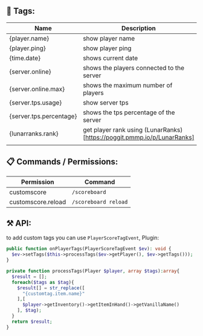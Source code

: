 ## 📜 Tags:
| Name                     | Description                                |
|--------------------------|--------------------------------------------|
| {player.name}            | show player name                           |
| {player.ping}            | show player ping                           |
| {time.date}              | shows current date                         |
| {server.online}          | shows the players connected to the server  |
| {server.online.max}      | shows the maximum number of players        |
| {server.tps.usage}       | show server tps                            |
| {server.tps.percentage}  | shows the tps percentage of the server     |
| {lunarranks.rank}        | get player rank using (LunarRanks)[https://poggit.pmmp.io/p/LunarRanks]|
|||
## 📋 Commands / Permissions:
| Permission         | Command                |
|--------------------|------------------------|
| customscore        | `/scoreboard`          |
| customscore.reload | `/scoreboard reload`   |
## ⚒ API:
  to add custom tags you can use `PlayerScoreTagEvent`,
  Plugin:
  ```php
  public function onPlayerTags(PlayerScoreTagEvent $ev): void {
    $ev->setTags($this->processTags($ev->getPlayer(), $ev->getTags()));
  }

  private function processTags(Player $player, array $tags):array{
    $result = [];
    foreach($tags as $tag){
      $result[] = str_replace([
        "{customtag.item.name}"
      ],[
        $player->getInventory()->getItemInHand()->getVanillaName()
      ], $tag);
    }
    return $result;
  }
  ```